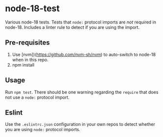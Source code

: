 # node-18-test

Various node-18 tests. Tests that `node:` protocol imports are *not* required in node-18. Includes a linter rule to detect if you are using the import.

## Pre-requisites

1. Use [nvm])(https://github.com/nvm-sh/nvm) to auto-switch to node-18 when in this repo.
2. npm install


## Usage

Run `npm test`. There should be one warning regarding the `require` that does not use a `node:` protocol import.

## Eslint

Use the `.eslintrc.json` configuration in your own repos to detect whether you are using `node:` protocol imports.
